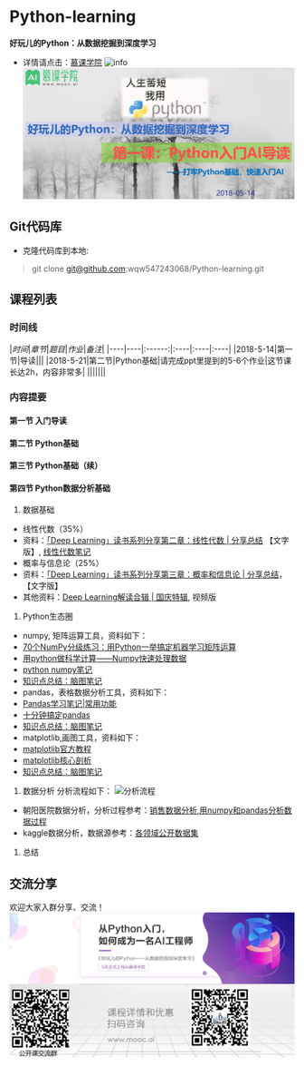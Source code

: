 # Python-learning
**好玩儿的Python：从数据挖掘到深度学习**
- 详情请点击：[慕课学院](http://www.mooc.ai/course/489)
![info](http://static.mooc.ai/files/course/2018/05-08/17590372d80d143595.jpg)
![简介](fig/intro.png)

## Git代码库
- 克隆代码库到本地:
> git clone git@github.com:wqw547243068/Python-learning.git

## 课程列表
### 时间线
|*时间*|*章节*|*题目*|*作业*|*备注*|
|----|----|:------:|:----|:----|:----|
|2018-5-14|第一节|导读|||
|2018-5-21|第二节|Python基础|请完成ppt里提到的5-6个作业|这节课长达2h，内容非常多|
|||||||

### 内容提要

#### 第一节 入门导读

#### 第二节 Python基础

#### 第三节 Python基础（续）

#### 第四节 Python数据分析基础
1. 数据基础
 - 线性代数（35%）
  - 资料：[「Deep Learning」读书系列分享第二章：线性代数 | 分享总结](https://www.leiphone.com/news/201708/iL1S8jkc4ytZFzHS.html) 【文字版】, [线性代数笔记](https://note.youdao.com/share/?id=2dd5b67042a5a49bd81a450c0a7490be&type=note#/)
 - 概率与信息论（25%）
  - 资料：[「Deep Learning」读书系列分享第三章：概率和信息论 | 分享总结](https://www.leiphone.com/news/201708/lbN7eWYBcovwhhN7.html)，【文字版】
 - 其他资料：[Deep Learning解读合辑 | 国庆特辑](https://mp.weixin.qq.com/s?__biz=MjM5ODU3OTIyOA==&mid=503183187&idx=1&sn=cf18a77ef1249b589c89e23e0ddcae9e&chksm=3ec1ca2009b64336d14cacc57a4dadd6f732af61cf29b6517df7c1387d5eedcd00837dab88e3&mpshare=1&scene=23&srcid=0605oj6B3P1HddCiBJgOolQE#rd), 视频版
1. Python生态圈
 - numpy, 矩阵运算工具，资料如下：
  - [70个NumPy分级练习：用Python一举搞定机器学习矩阵运算](https://www.toutiao.com/a6527910077834199566/?tt_from=mobile_qq&utm_campaign=client_share&timestamp=1525573097&app=news_article&utm_source=mobile_qq&iid=31862217871&utm_medium=toutiao_android)
  - [用python做科学计算——Numpy快速处理数据](http://old.sebug.net/paper/books/scipydoc/numpy_intro.html)
  - [python numpy笔记](https://www.zybuluo.com/chanvee/note/89078)
  - [知识点总结：脑图笔记](https://woaielf.github.io/2017/04/15/numpy/)
 - pandas，表格数据分析工具，资料如下：
  - [Pandas学习笔记|常用功能](https://zhuanlan.zhihu.com/p/25013519)
  - [十分钟搞定pandas](http://www.cnblogs.com/chaosimple/p/4153083.html)
  - [知识点总结：脑图笔记](https://woaielf.github.io/2017/04/22/Pandas/)
 - matplotlib,画图工具，资料如下：
  - [matplotlib官方教程](http://matplotlib.org/1.3.1/users/pyplot_tutorial.html)
  - [matplotlib核心剖析](http://www.cnblogs.com/vamei/archive/2013/01/30/2879700.html)
  - [知识点总结：脑图笔记](https://woaielf.github.io/2017/04/27/matplotlib/)
1. 数据分析
分析流程如下：
![分析流程](https://pic2.zhimg.com/80/v2-d5ffe317e7a8ce9445548bf4a36fc42e_hd.jpg)
 - 朝阳医院数据分析，分析过程参考：[销售数据分析](https://zhuanlan.zhihu.com/p/29210673),[用numpy和pandas分析数据过程](https://zhuanlan.zhihu.com/p/33437294)
 - kaggle数据分析，数据源参考：[各领域公开数据集](https://zhuanlan.zhihu.com/p/25138563)
1. 总结

## 交流分享
欢迎大家入群分享、交流！
![简介](fig/contact.png)


